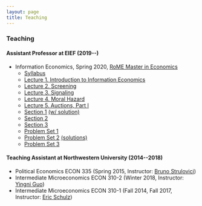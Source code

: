 ```yaml
---
layout: page
title: Teaching
---
```

### Teaching
#### Assistant Professor at EIEF (2019--)
* Information Economics, Spring 2020, [RoME Master in Economics](http://www.romemaster.it/)
  * [Syllabus](assets/2020_Information_Economics_Syllabus.pdf)
  * [Lecture 1. Introduction to Information Economics](assets/InformationEconomics_Lecture1_Spring2020.pdf)
  * [Lecture 2. Screening](assets/InformationEconomics_Lecture2_Spring2020.pdf)
  * [Lecture 3. Signaling](assets/InformationEconomics_Lecture3_Spring2020.pdf)
  * [Lecture 4. Moral Hazard](assets/InformationEconomics_Lecture4_Spring2020.pdf)
  * [Lecture 5. Auctions, Part I](assets/InformationEconomics_Lecture5_Spring2020.pdf)
  * [Section 1](assets/InformationEconomics_Section1_Spring2020.pdf) [(w/ solution)](assets/InformationEconomics_Section1_withSolution_Spring2020.pdf)
  * [Section 2](assets/InformationEconomics_Section2_Spring2020.pdf)
  * [Section 3](assets/InformationEconomics_Section3_Spring2020.pdf)
  * [Problem Set 1](assets/Problem_Set_1.pdf)
  * [Problem Set 2](assets/Problem_Set_2.pdf) [(solutions)](assets/Problem_Set_2_Solutions.pdf)
  * [Problem Set 3](assets/Problem_Set_3.pdf)

#### Teaching Assistant at Northwestern University (2014--2018)
* Political Economics ECON 335 (Spring 2015, Instructor: [Bruno Strulovici](http://faculty.wcas.northwestern.edu/~bhs675/))
* Intermediate Microeconomics ECON 310-2 (Winter 2018, Instructor: [Yingni Guo](http://yingniguo.com/))
* Intermediate Microeconomics ECON 310-1 (Fall 2014, Fall 2017, Instructor: [Eric Schulz](https://www.economics.northwestern.edu/people/directory/eric-schulz.html))
